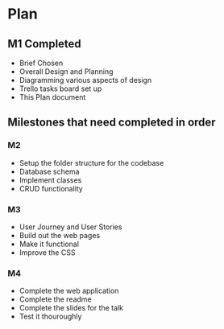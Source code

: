 # Plan

## M1 Completed

* Brief Chosen
* Overall Design and Planning
* Diagramming various aspects of design
* Trello tasks board set up
* This Plan document

## Milestones that need completed in order

### M2

* Setup the folder structure for the codebase
* Database schema
* Implement classes
* CRUD functionality

### M3

* User Journey and User Stories
* Build out the web pages
* Make it functional
* Improve the CSS

### M4

* Complete the web application
* Complete the readme
* Complete the slides for the talk
* Test it thouroughly
